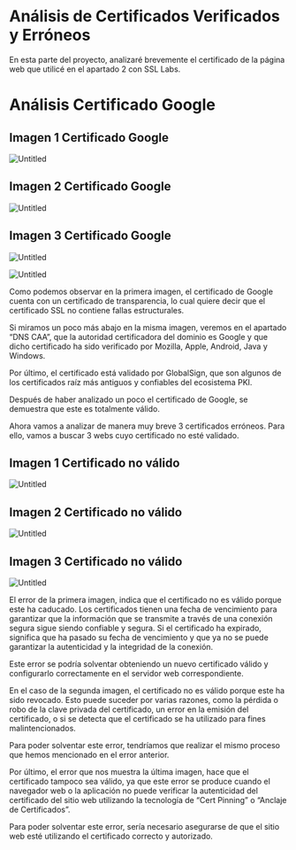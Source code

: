 # Análisis de Certificados Verificados y Erróneos

En esta parte del proyecto, analizaré brevemente el certificado de la página web que utilicé en el apartado 2 con SSL Labs.

# Análisis Certificado Google

## Imagen 1 Certificado Google

![Untitled](Ana%CC%81lisis%20de%20Certificados%20Verificados%20y%20Erro%CC%81neos%20a9465a1f7c6a4f9296292e981da66a72/Untitled.png)

## Imagen 2 Certificado Google

![Untitled](Ana%CC%81lisis%20de%20Certificados%20Verificados%20y%20Erro%CC%81neos%20a9465a1f7c6a4f9296292e981da66a72/Untitled%201.png)

## Imagen 3 Certificado Google

![Untitled](Ana%CC%81lisis%20de%20Certificados%20Verificados%20y%20Erro%CC%81neos%20a9465a1f7c6a4f9296292e981da66a72/Untitled%202.png)

![Untitled](Ana%CC%81lisis%20de%20Certificados%20Verificados%20y%20Erro%CC%81neos%20a9465a1f7c6a4f9296292e981da66a72/Untitled%203.png)

Como podemos observar en la primera imagen, el certificado de Google cuenta con un certificado de transparencia, lo cual quiere decir que el certificado SSL no contiene fallas estructurales.

Si miramos un poco más abajo en la misma imagen, veremos en el apartado “DNS CAA”, que la autoridad certificadora del dominio es Google y que dicho certificado ha sido verificado por Mozilla, Apple, Android, Java y Windows.

Por último, el certificado está validado por GlobalSign, que son algunos de los certificados raíz más antiguos y confiables del ecosistema PKI.

Después de haber analizado un poco el certificado de Google, se demuestra que este es totalmente válido.

Ahora vamos a analizar de manera muy breve 3 certificados erróneos. Para ello, vamos a buscar 3 webs cuyo certificado no esté validado.

## Imagen 1 Certificado no válido

![Untitled](Ana%CC%81lisis%20de%20Certificados%20Verificados%20y%20Erro%CC%81neos%20a9465a1f7c6a4f9296292e981da66a72/Untitled%204.png)

## Imagen 2 Certificado no válido

![Untitled](Ana%CC%81lisis%20de%20Certificados%20Verificados%20y%20Erro%CC%81neos%20a9465a1f7c6a4f9296292e981da66a72/Untitled%205.png)

## Imagen 3 Certificado no válido

![Untitled](Ana%CC%81lisis%20de%20Certificados%20Verificados%20y%20Erro%CC%81neos%20a9465a1f7c6a4f9296292e981da66a72/Untitled%206.png)

El error de la primera imagen, indica que el certificado no es válido porque este ha caducado. Los certificados tienen una fecha de vencimiento para garantizar que la información que se transmite a través de una conexión segura sigue siendo confiable y segura. Si el certificado ha expirado, significa que ha pasado su fecha de vencimiento y que ya no se puede garantizar la autenticidad y la integridad de la conexión.

Este error se podría solventar obteniendo un nuevo certificado válido y configurarlo correctamente en el servidor web correspondiente.

En el caso de la segunda imagen, el certificado no es válido porque este ha sido revocado. Esto puede suceder por varias razones, como la pérdida o robo de la clave privada del certificado, un error en la emisión del certificado, o si se detecta que el certificado se ha utilizado para fines malintencionados. 

Para poder solventar este error, tendríamos que realizar el mismo proceso que hemos mencionado en el error anterior.

Por último, el error que nos muestra la última imagen, hace que el certificado tampoco sea válido, ya que este error se produce cuando el navegador web o la aplicación no puede verificar la autenticidad del certificado del sitio web utilizando la tecnología de “Cert Pinning” o “Anclaje de Certificados”.

Para poder solventar este error, sería necesario asegurarse de que el sitio web esté utilizando el certificado correcto y autorizado.